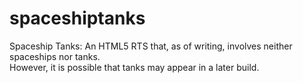 # spaceshiptanks
Spaceship Tanks: An HTML5 RTS that, as of writing, involves neither spaceships nor tanks.  
However, it is possible that tanks may appear in a later build.
